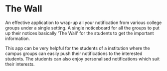 # The Wall
An effective application to wrap-up all your notification from various college groups under a single setting. A single noticeboard for all the groups to put up their notices basically 'The Wall' for the students to get the important information.

This app can be very helpful for the students of a institution where the campus groups can easily push their notifications to the interested students. The students can also enjoy personalised notifications which suit their interests. 
